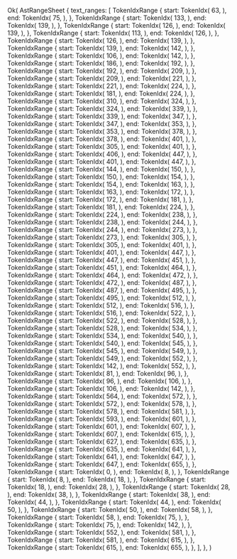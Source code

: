 Ok(
    AstRangeSheet {
        text_ranges: [
            TokenIdxRange {
                start: TokenIdx(
                    63,
                ),
                end: TokenIdx(
                    75,
                ),
            },
            TokenIdxRange {
                start: TokenIdx(
                    133,
                ),
                end: TokenIdx(
                    139,
                ),
            },
            TokenIdxRange {
                start: TokenIdx(
                    126,
                ),
                end: TokenIdx(
                    139,
                ),
            },
            TokenIdxRange {
                start: TokenIdx(
                    113,
                ),
                end: TokenIdx(
                    126,
                ),
            },
            TokenIdxRange {
                start: TokenIdx(
                    126,
                ),
                end: TokenIdx(
                    139,
                ),
            },
            TokenIdxRange {
                start: TokenIdx(
                    139,
                ),
                end: TokenIdx(
                    142,
                ),
            },
            TokenIdxRange {
                start: TokenIdx(
                    106,
                ),
                end: TokenIdx(
                    142,
                ),
            },
            TokenIdxRange {
                start: TokenIdx(
                    186,
                ),
                end: TokenIdx(
                    192,
                ),
            },
            TokenIdxRange {
                start: TokenIdx(
                    192,
                ),
                end: TokenIdx(
                    209,
                ),
            },
            TokenIdxRange {
                start: TokenIdx(
                    209,
                ),
                end: TokenIdx(
                    221,
                ),
            },
            TokenIdxRange {
                start: TokenIdx(
                    221,
                ),
                end: TokenIdx(
                    224,
                ),
            },
            TokenIdxRange {
                start: TokenIdx(
                    181,
                ),
                end: TokenIdx(
                    224,
                ),
            },
            TokenIdxRange {
                start: TokenIdx(
                    310,
                ),
                end: TokenIdx(
                    324,
                ),
            },
            TokenIdxRange {
                start: TokenIdx(
                    324,
                ),
                end: TokenIdx(
                    339,
                ),
            },
            TokenIdxRange {
                start: TokenIdx(
                    339,
                ),
                end: TokenIdx(
                    347,
                ),
            },
            TokenIdxRange {
                start: TokenIdx(
                    347,
                ),
                end: TokenIdx(
                    353,
                ),
            },
            TokenIdxRange {
                start: TokenIdx(
                    353,
                ),
                end: TokenIdx(
                    378,
                ),
            },
            TokenIdxRange {
                start: TokenIdx(
                    378,
                ),
                end: TokenIdx(
                    401,
                ),
            },
            TokenIdxRange {
                start: TokenIdx(
                    305,
                ),
                end: TokenIdx(
                    401,
                ),
            },
            TokenIdxRange {
                start: TokenIdx(
                    406,
                ),
                end: TokenIdx(
                    447,
                ),
            },
            TokenIdxRange {
                start: TokenIdx(
                    401,
                ),
                end: TokenIdx(
                    447,
                ),
            },
            TokenIdxRange {
                start: TokenIdx(
                    144,
                ),
                end: TokenIdx(
                    150,
                ),
            },
            TokenIdxRange {
                start: TokenIdx(
                    150,
                ),
                end: TokenIdx(
                    154,
                ),
            },
            TokenIdxRange {
                start: TokenIdx(
                    154,
                ),
                end: TokenIdx(
                    163,
                ),
            },
            TokenIdxRange {
                start: TokenIdx(
                    163,
                ),
                end: TokenIdx(
                    172,
                ),
            },
            TokenIdxRange {
                start: TokenIdx(
                    172,
                ),
                end: TokenIdx(
                    181,
                ),
            },
            TokenIdxRange {
                start: TokenIdx(
                    181,
                ),
                end: TokenIdx(
                    224,
                ),
            },
            TokenIdxRange {
                start: TokenIdx(
                    224,
                ),
                end: TokenIdx(
                    238,
                ),
            },
            TokenIdxRange {
                start: TokenIdx(
                    238,
                ),
                end: TokenIdx(
                    244,
                ),
            },
            TokenIdxRange {
                start: TokenIdx(
                    244,
                ),
                end: TokenIdx(
                    273,
                ),
            },
            TokenIdxRange {
                start: TokenIdx(
                    273,
                ),
                end: TokenIdx(
                    305,
                ),
            },
            TokenIdxRange {
                start: TokenIdx(
                    305,
                ),
                end: TokenIdx(
                    401,
                ),
            },
            TokenIdxRange {
                start: TokenIdx(
                    401,
                ),
                end: TokenIdx(
                    447,
                ),
            },
            TokenIdxRange {
                start: TokenIdx(
                    447,
                ),
                end: TokenIdx(
                    451,
                ),
            },
            TokenIdxRange {
                start: TokenIdx(
                    451,
                ),
                end: TokenIdx(
                    464,
                ),
            },
            TokenIdxRange {
                start: TokenIdx(
                    464,
                ),
                end: TokenIdx(
                    472,
                ),
            },
            TokenIdxRange {
                start: TokenIdx(
                    472,
                ),
                end: TokenIdx(
                    487,
                ),
            },
            TokenIdxRange {
                start: TokenIdx(
                    487,
                ),
                end: TokenIdx(
                    495,
                ),
            },
            TokenIdxRange {
                start: TokenIdx(
                    495,
                ),
                end: TokenIdx(
                    512,
                ),
            },
            TokenIdxRange {
                start: TokenIdx(
                    512,
                ),
                end: TokenIdx(
                    516,
                ),
            },
            TokenIdxRange {
                start: TokenIdx(
                    516,
                ),
                end: TokenIdx(
                    522,
                ),
            },
            TokenIdxRange {
                start: TokenIdx(
                    522,
                ),
                end: TokenIdx(
                    528,
                ),
            },
            TokenIdxRange {
                start: TokenIdx(
                    528,
                ),
                end: TokenIdx(
                    534,
                ),
            },
            TokenIdxRange {
                start: TokenIdx(
                    534,
                ),
                end: TokenIdx(
                    540,
                ),
            },
            TokenIdxRange {
                start: TokenIdx(
                    540,
                ),
                end: TokenIdx(
                    545,
                ),
            },
            TokenIdxRange {
                start: TokenIdx(
                    545,
                ),
                end: TokenIdx(
                    549,
                ),
            },
            TokenIdxRange {
                start: TokenIdx(
                    549,
                ),
                end: TokenIdx(
                    552,
                ),
            },
            TokenIdxRange {
                start: TokenIdx(
                    142,
                ),
                end: TokenIdx(
                    552,
                ),
            },
            TokenIdxRange {
                start: TokenIdx(
                    81,
                ),
                end: TokenIdx(
                    96,
                ),
            },
            TokenIdxRange {
                start: TokenIdx(
                    96,
                ),
                end: TokenIdx(
                    106,
                ),
            },
            TokenIdxRange {
                start: TokenIdx(
                    106,
                ),
                end: TokenIdx(
                    142,
                ),
            },
            TokenIdxRange {
                start: TokenIdx(
                    564,
                ),
                end: TokenIdx(
                    572,
                ),
            },
            TokenIdxRange {
                start: TokenIdx(
                    572,
                ),
                end: TokenIdx(
                    578,
                ),
            },
            TokenIdxRange {
                start: TokenIdx(
                    578,
                ),
                end: TokenIdx(
                    581,
                ),
            },
            TokenIdxRange {
                start: TokenIdx(
                    593,
                ),
                end: TokenIdx(
                    601,
                ),
            },
            TokenIdxRange {
                start: TokenIdx(
                    601,
                ),
                end: TokenIdx(
                    607,
                ),
            },
            TokenIdxRange {
                start: TokenIdx(
                    607,
                ),
                end: TokenIdx(
                    615,
                ),
            },
            TokenIdxRange {
                start: TokenIdx(
                    627,
                ),
                end: TokenIdx(
                    635,
                ),
            },
            TokenIdxRange {
                start: TokenIdx(
                    635,
                ),
                end: TokenIdx(
                    641,
                ),
            },
            TokenIdxRange {
                start: TokenIdx(
                    641,
                ),
                end: TokenIdx(
                    647,
                ),
            },
            TokenIdxRange {
                start: TokenIdx(
                    647,
                ),
                end: TokenIdx(
                    655,
                ),
            },
            TokenIdxRange {
                start: TokenIdx(
                    0,
                ),
                end: TokenIdx(
                    8,
                ),
            },
            TokenIdxRange {
                start: TokenIdx(
                    8,
                ),
                end: TokenIdx(
                    18,
                ),
            },
            TokenIdxRange {
                start: TokenIdx(
                    18,
                ),
                end: TokenIdx(
                    28,
                ),
            },
            TokenIdxRange {
                start: TokenIdx(
                    28,
                ),
                end: TokenIdx(
                    38,
                ),
            },
            TokenIdxRange {
                start: TokenIdx(
                    38,
                ),
                end: TokenIdx(
                    44,
                ),
            },
            TokenIdxRange {
                start: TokenIdx(
                    44,
                ),
                end: TokenIdx(
                    50,
                ),
            },
            TokenIdxRange {
                start: TokenIdx(
                    50,
                ),
                end: TokenIdx(
                    58,
                ),
            },
            TokenIdxRange {
                start: TokenIdx(
                    58,
                ),
                end: TokenIdx(
                    75,
                ),
            },
            TokenIdxRange {
                start: TokenIdx(
                    75,
                ),
                end: TokenIdx(
                    142,
                ),
            },
            TokenIdxRange {
                start: TokenIdx(
                    552,
                ),
                end: TokenIdx(
                    581,
                ),
            },
            TokenIdxRange {
                start: TokenIdx(
                    581,
                ),
                end: TokenIdx(
                    615,
                ),
            },
            TokenIdxRange {
                start: TokenIdx(
                    615,
                ),
                end: TokenIdx(
                    655,
                ),
            },
        ],
    },
)